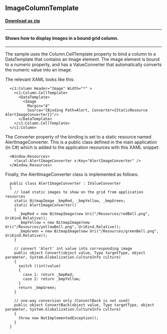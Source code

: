 ## ImageColumnTemplate
#### [Download as zip](https://downgit.github.io/#/home?url=https://github.com/GrapeCity/ComponentOne-WPF-Samples/tree/master/NET_4.5.2/C1.WPF.FlexGrid/CS/ImageColumnTemplate/ImageColumnTemplate)
____
#### Shows how to display images in a bound grid column.
____
The sample uses the Column.CellTemplate property to bind a column to a DataTemplate that 
contains an Image element. The image element is bound to a numeric property, and has a
ValueConverter that automatically converts the numeric value into an image.

The relevant XAML looks like this:

```
  <c1:Column Header="Image" Width="*" >
    <c1:Column.CellTemplate>
      <DataTemplate>
        <Image 
          Margin="4" 
          Source="{Binding Path=Alert, Converter={StaticResource AlertImageConverter}}"/>
      </DataTemplate>
    </c1:Column.CellTemplate>
  </c1:Column>
```
The Converter property of the binding is set to a static resource named AlertImageConverter. This
is a public class defined in the main application (in C#) which is added to the application resources
with this XAML snippet:

```
  <Window.Resources>
    <local:AlertImageConverter x:Key="AlertImageConverter" />
  </Window.Resources>
```
Finally, the AlertImageConverter class is implemented as follows:

```
  public class AlertImageConverter : IValueConverter
  {
    // load static images to show on the grid from application resources
    static BitmapImage _bmpRed, _bmpYellow, _bmpGreen;
    static AlertImageConverter()
    {
      _bmpRed = new BitmapImage(new Uri("/Resources/redBell.png", UriKind.Relative));
      _bmpYellow = new BitmapImage(new Uri("/Resources/yellowBell.png", UriKind.Relative));
      _bmpGreen = new BitmapImage(new Uri("/Resources/greenBell.png", UriKind.Relative));
    }

	// convert 'Alert' int value into corresponding image
    public object Convert(object value, Type targetType, object parameter, System.Globalization.CultureInfo culture)
    {
      switch ((int)value)
      {
        case 1: return _bmpRed;
        case 2: return _bmpYellow;
      }
      return _bmpGreen;
    }

	// one-way conversion only (ConvertBack is not used)
    public object ConvertBack(object value, Type targetType, object parameter, System.Globalization.CultureInfo culture)
    {
      throw new NotImplementedException();
    }
  }
```